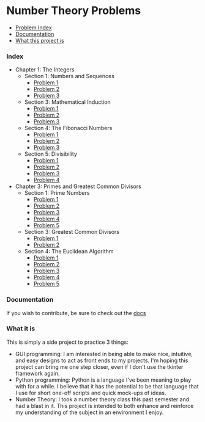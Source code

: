 Number Theory Problems
======================

- [Problem Index][index]
- [Documentation][documentation]
- [What this project is][what]

### Index ###

- Chapter 1: The Integers
  - Section 1: Numbers and Sequences
    - [Problem 1][1.1.1]
    - [Problem 2][1.1.2]
    - [Problem 3][1.1.3]
  - Section 3: Mathematical Induction
    - [Problem 1][1.3.1]
    - [Problem 2][1.3.2]
    - [Problem 3][1.3.3]
  - Section 4: The Fibonacci Numbers
    - [Problem 1][1.4.1]
    - [Problem 2][1.4.2]
    - [Problem 3][1.4.3]
  - Section 5: Divisibility
    - [Problem 1][1.5.1]
    - [Problem 2][1.5.2]
    - [Problem 3][1.5.3]
    - [Problem 4][1.5.4]
- Chapter 3: Primes and Greatest Common Divisors
  - Section 1: Prime Numbers
    - [Problem 1][3.1.1]
    - [Problem 2][3.1.2]
    - [Problem 3][3.1.3]
    - [Problem 4][3.1.4]
    - [Problem 5][3.1.5]
  - Section 3: Greatest Common Divisors
    - [Problem 1][3.3.1]
    - [Problem 2][3.3.2]
  - Section 4: The Euclidean Algorithm
    - [Problem 1][3.4.1]
    - [Problem 2][3.4.2]
    - [Problem 3][3.4.3]
    - [Problem 4][3.4.4]
    - [Problem 5][3.4.5]

### Documentation ###

If you wish to contribute, be sure to check out the [docs][docs]

### What it is ###

This is simply a side project to practice 3 things:
- GUI programming: I am interested in being able to make nice, intuitive, and
easy designs to act as front ends to my projects. I'm hoping this project can
bring me one step closer, even if I don't use the tkinter framework again.
- Python programming: Python is a language I've been meaning to play with for a
while. I believe that it has the potential to be that language that I use for
short one-off scripts and quick mock-ups of ideas.
- Number Theory: I took a number theory class this past semester and had a blast
in it. This project is intended to both enhance and reinforce my understanding
of the subject in an environment I enjoy.

[index]: #index
[documentation]: #documentation
[what]: #what-it-is
[1.1.1]: chapter1/section1/problem1
[1.1.2]: chapter1/section1/problem2
[1.1.3]: chapter1/section1/problem3
[1.3.1]: chapter1/section3/problem1
[1.3.2]: chapter1/section3/problem2
[1.3.3]: chapter1/section3/problem3
[1.4.1]: chapter1/section4/problem1
[1.4.2]: chapter1/section4/problem2
[1.4.3]: chapter1/section4/problem3
[1.5.1]: chapter1/section5/problem1
[1.5.2]: chapter1/section5/problem2
[1.5.3]: chapter1/section5/problem3
[1.5.4]: chapter1/section5/problem4
[3.1.1]: chapter3/section1/problem1
[3.1.2]: chapter3/section1/problem2
[3.1.3]: chapter3/section1/problem3
[3.1.4]: chapter3/section1/problem4
[3.1.5]: chapter3/section1/problem5
[3.3.1]: chapter3/section3/problem1
[3.3.2]: chapter3/section3/problem2
[3.4.1]: chapter3/section4/problem1
[3.4.2]: chapter3/section4/problem2
[3.4.3]: chapter3/section4/problem3
[3.4.4]: chapter3/section4/problem4
[3.4.5]: chapter3/section4/problem5
[docs]: Docs
